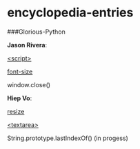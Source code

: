 # encyclopedia-entries

###Glorious-Python

**Jason Rivera**:

[&lt;script&gt;](/script-html)

[font-size](/css-font-size)

window.close()


**Hiep Vo**:

 [resize](/css-resize.md)
 
 [&lt;textarea&gt;](/html-textarea.md)
 
 String.prototype.lastIndexOf() (in progess)

